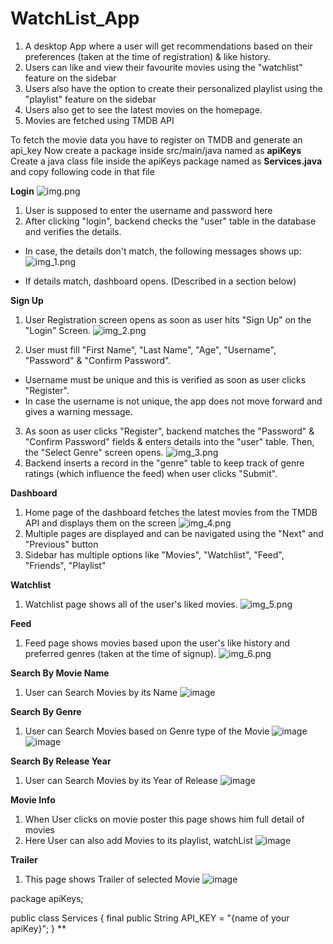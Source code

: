 # WatchList_App

1. A desktop App where a user will get recommendations based on their preferences (taken at the time of registration) & like history.
2. Users can like and view their favourite movies using the "watchlist" feature on the sidebar
3. Users also have the option to create their personalized playlist using the "playlist" feature on the sidebar
4. Users also get to see the latest movies on the homepage.
5. Movies are fetched using TMDB API

To fetch the movie data you have to register on TMDB and generate an  api_key
Now create a package inside src/main/java named as **apiKeys**
Create a java class file inside the apiKeys package named as **Services.java**
and copy following code in that file

**Login**
![img.png](img.png)
1. User is supposed to enter the username and password here
2. After clicking "login", backend checks the "user" table in the database and verifies the details.

- In case, the details don't match, the following messages shows up:
![img_1.png](src/main/resources/images/img_1.png)

- If details match, dashboard opens. (Described in a section below)

**Sign Up**
1. User Registration screen opens as soon as user hits "Sign Up" on the "Login" Screen.
![img_2.png](src/main/resources/images/img_2.png)

2. User must fill "First Name", "Last Name", "Age", "Username", "Password" & "Confirm Password".
- Username must be unique and this is verified as soon as user clicks "Register".
- In case the username is not unique, the app does not move forward and gives a warning message.
3. As soon as user clicks "Register", backend matches the "Password" & "Confirm Password" fields & enters details into the "user" table. Then, the "Select Genre" screen opens.
![img_3.png](src/main/resources/images/img_3.png)
4. Backend inserts a record in the "genre" table to keep track of genre ratings (which influence the feed) when user clicks "Submit".


**Dashboard**
1. Home page of the dashboard fetches the latest movies from the TMDB API and displays them on the screen
![img_4.png](src/main/resources/images/img_4.png)
2. Multiple pages are displayed and can be navigated using the "Next" and "Previous" button
3. Sidebar has multiple options like "Movies", "Watchlist", "Feed", "Friends", "Playlist"

**Watchlist**
1. Watchlist page shows all of the user's liked movies.
![img_5.png](src/main/resources/images/img_5.png)

**Feed**
1. Feed page shows movies based upon the user's like history and preferred genres (taken at the time of signup).
![img_6.png](src/main/resources/images/img_6.png)



**Search By Movie Name**
1. User can Search Movies by its Name
![image](https://user-images.githubusercontent.com/72067719/147489167-6c0fe8a7-ec8d-45bb-a5ca-9c2d75be8e48.png)

**Search By Genre**
1. User can Search Movies based on Genre type of the Movie
![image](https://user-images.githubusercontent.com/72067719/147489252-9ec82e9b-43a9-4c5a-9ad4-97e719711793.png)
![image](https://user-images.githubusercontent.com/72067719/147489262-96d4de29-53df-4888-86db-d9e042ee32cb.png)

**Search By Release Year**
1. User can Search Movies by its Year of Release
![image](https://user-images.githubusercontent.com/72067719/147489386-f1f37f47-6cb3-4d93-bd0a-9009a96fa89a.png)


**Movie Info**
1. When User clicks on movie poster this page shows him full detail of movies
2. Here User can also add Movies to its playlist, watchList
![image](https://user-images.githubusercontent.com/72067719/147487794-246ee4db-3ce9-446c-91c5-4a0f1a6b72f8.png)

**Trailer**
1. This page shows Trailer of selected Movie
![image](https://user-images.githubusercontent.com/72067719/147487810-bd35b68b-24e1-4892-a3a3-3994b1be5825.png)

package apiKeys;

public class Services {
    final public String API_KEY = "{name of your apiKey}";
}
**

